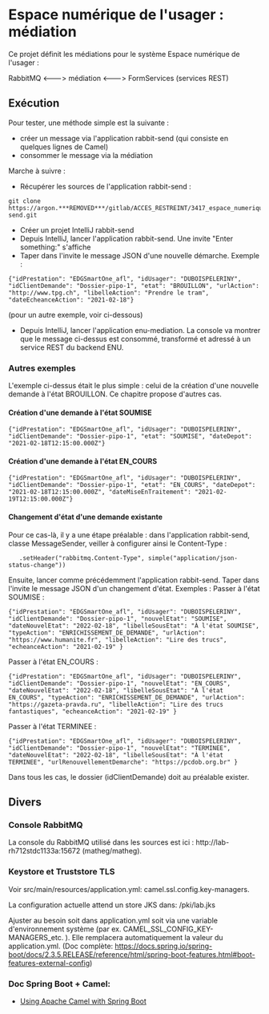 # Espace numérique de l'usager : médiation

Ce projet définit les médiations pour le système Espace numérique de l'usager :

RabbitMQ <---> médiation <---> FormServices (services REST)

## Exécution

Pour tester, une méthode simple est la suivante :
- créer un message via l'application rabbit-send (qui consiste en quelques lignes de Camel)
- consommer le message via la médiation

Marche à suivre :
- Récupérer les sources de l'application rabbit-send :
```
git clone https://argon.***REMOVED***/gitlab/ACCES_RESTREINT/3417_espace_numerique_usager/faisabilite/rabbit-send.git
```
- Créer un projet IntelliJ rabbit-send
- Depuis IntelliJ, lancer l'application rabbit-send. Une invite "Enter something:" s'affiche
- Taper dans l'invite le message JSON d'une nouvelle démarche. Exemple :
```
{"idPrestation": "EDGSmartOne_afl", "idUsager": "DUBOISPELERINY", "idClientDemande": "Dossier-pipo-1", "etat": "BROUILLON", "urlAction": "http://www.tpg.ch", "libelleAction": "Prendre le tram", "dateEcheanceAction": "2021-02-18"} 
```
(pour un autre exemple, voir ci-dessous)

- Depuis IntelliJ, lancer l'application enu-mediation. La console va montrer que le message ci-dessus est 
consommé, transformé et adressé à un service REST du backend ENU.

### Autres exemples

L'exemple ci-dessus était le plus simple : celui de la création d'une nouvelle demande à l'état BROUILLON.
Ce chapitre propose d'autres cas.

#### Création d'une demande à l'état SOUMISE
```
{"idPrestation": "EDGSmartOne_afl", "idUsager": "DUBOISPELERINY", "idClientDemande": "Dossier-pipo-1", "etat": "SOUMISE", "dateDepot": "2021-02-18T12:15:00.000Z"} 
```

#### Création d'une demande à l'état EN_COURS
```
{"idPrestation": "EDGSmartOne_afl", "idUsager": "DUBOISPELERINY", "idClientDemande": "Dossier-pipo-1", "etat": "EN_COURS", "dateDepot": "2021-02-18T12:15:00.000Z", "dateMiseEnTraitement": "2021-02-19T12:15:00.000Z"} 
```

#### Changement d'état d'une demande existante
Pour ce cas-là, il y a une étape préalable : dans l'application rabbit-send, classe MessageSender, veiller à
configurer ainsi le Content-Type :
```
   .setHeader("rabbitmq.Content-Type", simple("application/json-status-change"))
```
Ensuite, lancer comme précédemment l'application rabbit-send.
Taper dans l'invite le message JSON d'un changement d'état. Exemples :
Passer à l'état SOUMISE :
```
{"idPrestation": "EDGSmartOne_afl", "idUsager": "DUBOISPELERINY", "idClientDemande": "Dossier-pipo-1", "nouvelEtat": "SOUMISE", "dateNouvelEtat": "2022-02-18", "libelleSousEtat": "À l'état SOUMISE", "typeAction": "ENRICHISSEMENT_DE_DEMANDE", "urlAction": "https://www.humanite.fr", "libelleAction": "Lire des trucs", "echeanceAction": "2021-02-19" } 
```
Passer à l'état EN_COURS :
```
{"idPrestation": "EDGSmartOne_afl", "idUsager": "DUBOISPELERINY", "idClientDemande": "Dossier-pipo-1", "nouvelEtat": "EN_COURS", "dateNouvelEtat": "2022-02-18", "libelleSousEtat": "À l'état EN_COURS", "typeAction": "ENRICHISSEMENT_DE_DEMANDE", "urlAction": "https://gazeta-pravda.ru", "libelleAction": "Lire des trucs fantastiques", "echeanceAction": "2021-02-19" } 
```
Passer à l'état TERMINEE :
```
{"idPrestation": "EDGSmartOne_afl", "idUsager": "DUBOISPELERINY", "idClientDemande": "Dossier-pipo-1", "nouvelEtat": "TERMINEE", "dateNouvelEtat": "2022-02-18", "libelleSousEtat": "À l'état TERMINEE", "urlRenouvellementDemarche": "https://pcdob.org.br" } 
```
Dans tous les cas, le dossier (idClientDemande) doit au préalable exister.


## Divers

### Console RabbitMQ
La console du RabbitMQ utilisé dans les sources est ici : http://lab-rh712stdc1133a:15672 (matheg/matheg).

### Keystore et Truststore TLS
Voir src/main/resources/application.yml: camel.ssl.config.key-managers.

La configuration actuelle attend un store JKS dans: /pki/lab.jks

Ajuster au besoin soit dans application.yml soit via une variable d'environnement système (par ex. CAMEL_SSL_CONFIG_KEY-MANAGERS_etc. ). Elle remplacera automatiquement la valeur du application.yml. (Doc complète: https://docs.spring.io/spring-boot/docs/2.3.5.RELEASE/reference/html/spring-boot-features.html#boot-features-external-config)

### Doc Spring Boot + Camel:

* [Using Apache Camel with Spring Boot](https://camel.apache.org/camel-spring-boot/latest/spring-boot.html)
